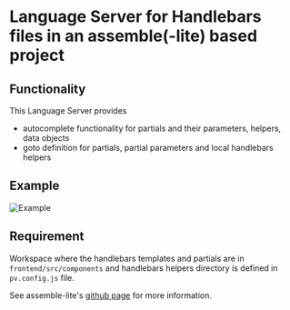 # Language Server for Handlebars files in an assemble(-lite) based project

## Functionality

This Language Server provides

- autocomplete functionality for partials and their parameters, helpers, data objects
- goto definition for partials, partial parameters and local handlebars helpers

## Example

![Example](https://github.com/pro-vision/fe-tools/tree/master/packages/vscode-pv-handlebars-language-server/images/example.gif)

## Requirement

Workspace where the handlebars templates and partials are in `frontend/src/components` and handlebars helpers directory is defined in `pv.config.js` file.

See assemble-lite's [github page](https://github.com/pro-vision/fe-tools/tree/develop/packages/assemble-lite) for more information.
